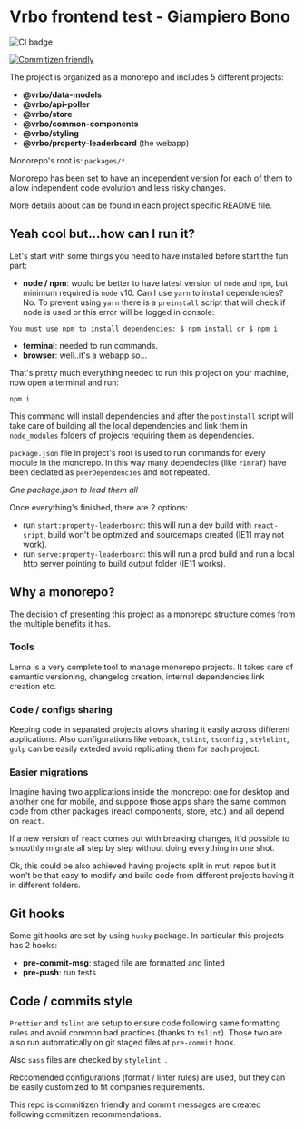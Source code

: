 # Vrbo frontend test - Giampiero Bono

![CI badge](https://github.com/giampierobono/vrbo-test/workflows/vrtbo-test:ci/badge.svg)

[![Commitizen friendly](https://img.shields.io/badge/commitizen-friendly-brightgreen.svg)](http://commitizen.github.io/cz-cli/)

The project is organized as a monorepo and includes 5 different projects:

* **@vrbo/data-models**
* **@vrbo/api-poller**
* **@vrbo/store**
* **@vrbo/common-components**
* **@vrbo/styling**
* **@vrbo/property-leaderboard** (the webapp)

Monorepo's root is: `packages/*`.

Monorepo has been set to have an independent version for each of them to allow independent code evolution
and less risky changes. 

More details about can be found in each project specific README file.

## Yeah cool but...how can I run it?

Let's start with some things you need to have installed before start the fun part:

* **node / npm**: would be better to have latest version of `node` and `npm`, but minimum required is `node` v10.
Can I use `yarn` to install dependencies? No. To prevent using `yarn` there is a `preinstall` script that will check
if node is used or this error will be logged in console:

`
   You must use npm to install dependencies:
  $ npm install
   or
  $ npm i
`

* **terminal**: needed to run commands.
* **browser**: well..it's a webapp so...

That's pretty much everything needed to run this project on your machine, now open a terminal and run: 

`npm i` 

This command will install dependencies and after the `postinstall` script will take care of building all the local dependencies and link them in `node_modules` folders of projects requiring them as dependencies. 

`package.json` file in project's root is used to run commands for every module in the monorepo. In this way many dependecies (like `rimraf`) have been declated as `peerDependencies` and not repeated. 

*One package.json to lead them all*

Once everything's finished, there are 2 options:

* run `start:property-leaderboard`: this will run a dev build with `react-sript`, build won't be optmized and sourcemaps created (IE11 may not work).
* run `serve:property-leaderboard`: this will run a prod build and run a local http server pointing to build output folder (IE11 works).



## Why a monorepo? 

The decision of presenting this project as a monorepo structure comes from the multiple benefits it has.

### Tools

Lerna is a very complete tool to manage monorepo projects. It takes care of semantic versioning, changelog creation,
internal dependencies link creation etc.

### Code / configs sharing

Keeping  code in separated projects allows sharing it easily across different applications. Also configurations like `webpack`, `tslint`, `tsconfig` , `stylelint`, ` gulp` can be easily exteded avoid replicating them for each project.

### Easier migrations

Imagine having two applications inside the monorepo: one for desktop and another one for mobile, and suppose those apps share the same common code from other packages (react components, store, etc.) and all depend on `react`. 

If a new version of `react` comes out with breaking changes, it'd possible to smoothly migrate all step by step without doing everything in one shot. 

Ok, this could be also achieved having projects split in muti repos but it won't be that easy to modify and build code from different projects having it in different folders. 

## Git hooks

Some git hooks are set by using `husky` package. In particular this projects has 2 hooks: 

* **pre-commit-msg**: staged file are formatted and linted 
* **pre-push**: run tests

## Code / commits style

`Prettier` and `tslint` are setup to ensure code following same formatting rules and avoid common bad practices (thanks to `tslint`). Those two are also run automatically on git staged files at `pre-commit` hook.

Also `sass` files are checked by `stylelint `.

Reccomended configurations (format / linter rules) are used, but they can be easily customized to fit companies requirements.

This repo is commitizen friendly and commit messages are created following commitizen recommendations. 

